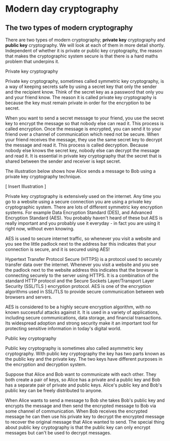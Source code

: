 # Modern day cryptography
## The two types of modern cryptography
There are two types of modern cryptography; **private key** cryptography and **public key** cryptography. We will look at each of them in more detail shortly. Independent of whether it is private or public key cryptography, the reason that makes the cryptographic system secure is that there is a hard maths problem that underpins it.

Private key cryptography

Private key cryptography, sometimes called symmetric key cryptography, is a way of keeping secrets safe by using a secret key that only the sender and the recipient know. Think of the secret key as a password that only you and your friend know. The reason it is called private key cryptography is because the key must remain private in order for the encryption to be secret.

When you want to send a secret message to your friend, you use the secret key to encrypt the message so that nobody else can read it. This process is called encryption. Once the message is encrypted, you can send it to your friend over a channel of communication which need not be secure. When your friend receives the message, they use the same secret key to decrypt the message and read it. This process is called decryption. Because nobody else knows the secret key, nobody else can decrypt the message and read it. It is essential in private key cryptography that the secret that is shared between the sender and receiver is kept secret.

The illustration below shows how Alice sends a message to Bob using a private key cryptography technique.

[ Insert Illustration ]

Private key cryptography is extensively used on the internet. Any time you go to a website using a secure connection you are using a private key cryptographic system. There are lots of different symmetric key encryption systems. For example Data Encryption Standard (DES), and Advanced Encryption Standard (AES). You probably haven't heard of these but AES is really important and you probably use it everyday - in fact you are using it right now, without even knowing.

AES is used to secure internet traffic, so whenever you visit a website and you see the little padlock next to the address bar this indicates that your connection is secure, and it is secured using AES! 

Hypertext Transfer Protocol Secure (HTTPS) is a protocol used to securely transfer data over the internet. Whenever you visit a website and you see the padlock next to the website address this indicates that the browser is connecting securely to the server using HTTPS. It is a combination of the standard HTTP protocol and the Secure Sockets Layer/Transport Layer Security (SSL/TLS ) encryption protocol. AES is one of the encryption algorithms used in SSL/TLS to provide secure communication between web browsers and servers.

AES is considered to be a highly secure encryption algorithm, with no known successful attacks against it. It is used in a variety of applications, including secure communications, data storage, and financial transactions. Its widespread adoption and strong security make it an important tool for protecting sensitive information in today's digital world.

Public key cryptography

Public key cryptography is sometimes also called asymmetric key cryptography. With public key cryptography the key has two parts known as the public key and the private key. The two keys have different purposes in the encryption and decryption system.

Suppose that Alice and Bob want to communicate with each other. They both create a pair of keys, so Alice has a private and a public key and Bob has a separate pair of private and public keys. Alice's public key and Bob's public key can be freely distributed to anyone.

When Alice wants to send a message to Bob she takes Bob's public key and encrypts the message and then send the encrypted message to Bob via some channel of communication. When Bob receives the encrypted message he can then use his private key to decrypt the encrypted message to recover the original message that Alice wanted to send. The special thing about public key cryptography is that the public key can only encrypt messages but can't be used to decrypt messages.
